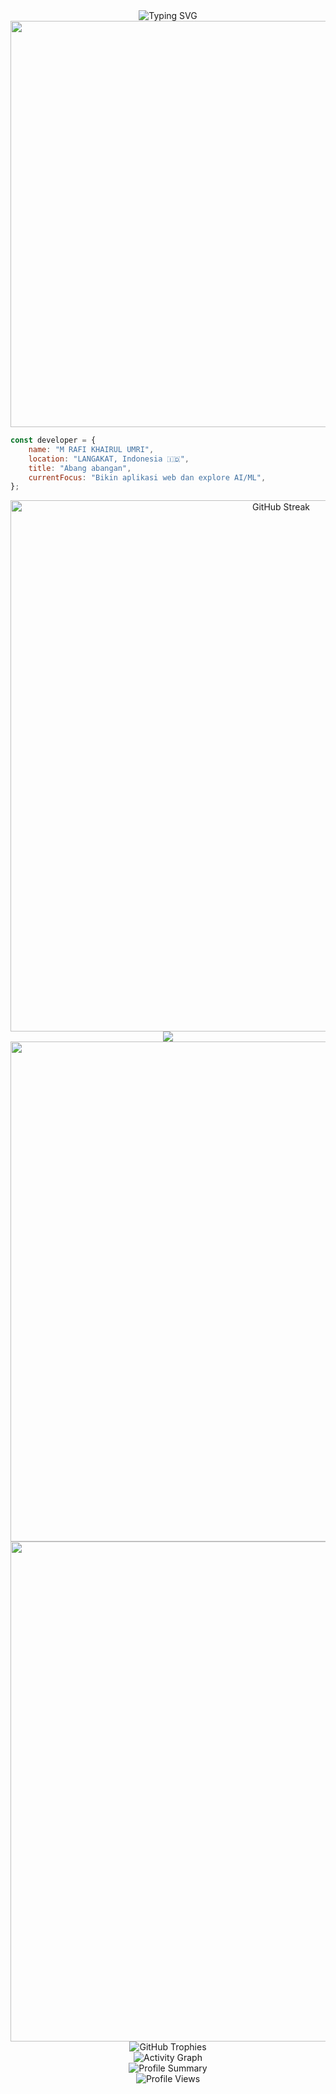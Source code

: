 <div align="center">
  <img src="https://readme-typing-svg.herokuapp.com?font=Fira+Code&size=30&duration=3000&pause=1000&color=00D8FF&center=true&vCenter=true&width=600&lines=Full+Stack+Developer+nih;Candaaa.." alt="Typing SVG" />
  <img src="https://media4.giphy.com/media/v1.Y2lkPTc5MGI3NjExaDd5dTc5b3VndjgyZjdsbTk1cWNyeWY5bmx3cTRldmU1dXh6eTVjYiZlcD12MV9pbnRlcm5hbF9naWZfYnlfaWQmY3Q9Zw/Rpl1sod1vCXK0L2SUN/giphy.gif" width="850" height="650"/>
</div>

```javascript
const developer = {
    name: "M RAFI KHAIRUL UMRI",
    location: "LANGAKAT, Indonesia 🇮🇩",
    title: "Abang abangan",
    currentFocus: "Bikin aplikasi web dan explore AI/ML",
};
```

<div align="center">
  <img src="https://github-readme-streak-stats.herokuapp.com/?user=MRRX1905&theme=radical&hide_border=true" alt="GitHub Streak" width="850" />
</div>

<div align="center">
  <img src="https://skillicons.dev/icons?i=nodejs,dart,js,ts,react,vue,python,java,php,laravel,html,css,tailwind,bootstrap,mysql,postgres,mongodb,git,vscode,figma&perline=10" />
</div>

<div align="center">
  <img height="800rem" src="https://github-readme-stats.vercel.app/api?username=MRRX1905&show_icons=true&theme=radical&include_all_commits=true&count_private=true&hide_border=true"/>
  <img height="800rem" src="https://github-readme-stats.vercel.app/api/top-langs/?username=MRRX1905&layout=compact&langs_count=8&theme=radical&hide_border=true"/>
</div>

<div align="center">
  <img src="https://github-profile-trophy.vercel.app/?username=MRRX1905&theme=radical&no-frame=true&no-bg=false&margin-w=4&row=1" alt="GitHub Trophies" />
</div>

<div align="center">
  <img src="https://github-readme-activity-graph.vercel.app/graph?username=MRRX1905&theme=radical&hide_border=true&bg_color=0D1117&color=00D8FF&line=00D8FF&point=FFFFFF" alt="Activity Graph" />
</div>

<div align="center">
  <img src="https://github-profile-summary-cards.vercel.app/api/cards/profile-details?username=MRRX1905&theme=radical" alt="Profile Summary" />
</div>

<div align="center">
  <img src="https://komarev.com/ghpvc/?username=MRRX1905&style=for-the-badge&color=blue" alt="Profile Views" />
</div>


<!-- Easter Egg: Kalo lo baca ini di raw markdown, berarti lo nemu pesan tersembunyi! 🎉 -->

<!-- GitHub Stats Cards -->
<!-- Lo bisa custom ini dengan ganti theme, warna, dan stats yang ditampilin -->
<!-- Theme yang tersedia: dark, radical, merko, gruvbox, tokyonight, onedark, cobalt, synthwave, highcontrast, dracula -->

<!-- Buat setup animasi ular, lo perlu: -->
<!-- 1. Fork https://github.com/Platane/snk -->
<!-- 2. Bikin GitHub Action di profile repo lo -->
<!-- 3. Update URL di atas pake username lo -->

<!-- Buat widget Spotify, lo perlu: -->
<!-- 1. Connect akun Spotify lo -->
<!-- 2. Dapetin Spotify username lo -->
<!-- 3. Update URL di atas -->
